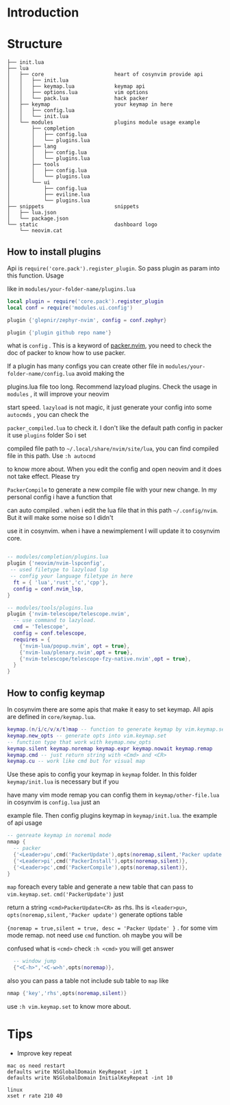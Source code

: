 # Introduction

# Structure

```
├── init.lua  
├── lua
│   ├── core                       heart of cosynvim provide api
│   │   ├── init.lua
│   │   ├── keymap.lua             keymap api
│   │   ├── options.lua            vim options
│   │   └── pack.lua               hack packer
│   ├── keymap                     your keymap in here
│   │   ├── config.lua
│   │   └── init.lua
│   └── modules                    plugins module usage example
│       ├── completion
│       │   ├── config.lua
│       │   └── plugins.lua
│       ├── lang
│       │   ├── config.lua
│       │   └── plugins.lua
│       ├── tools
│       │   ├── config.lua
│       │   └── plugins.lua
│       └── ui
│           ├── config.lua
│           ├── eviline.lua
│           └── plugins.lua
├── snippets                       snippets 
│   ├── lua.json
│   └── package.json
└── static                         dashboard logo
    └── neovim.cat

```

## How to install plugins

Api is `require('core.pack').register_plugin`. So pass plugin as param into this function. Usage

like in `modules/your-folder-name/plugins.lua`

```lua
local plugin = require('core.pack').register_plugin
local conf = require('modules.ui.config')

plugin {'glepnir/zephyr-nvim', config = conf.zephyr}

plugin {'plugin github repo name'}
```

what is `config` . This is a keyword of [packer.nvim](https://github.com/wbthomason/packer.nvim), you need to check the doc of packer to know how to use packer.

If a plugin has many configs you can create other file in `modules/your-folder-name/config.lua` avoid
making the

plugins.lua file too long. Recommend lazyload plugins. Check the usage in `modules` , it will improve your neovim

start speed. `lazyload` is not magic, it just generate your config into some `autocmds` , you can check the

`packer_compiled.lua` to check it. I don't like the default path config in packer it use `plugins` folder  So i set

compiled file path to `~/.local/share/nvim/site/lua`, you can find compiled file in this path. Use `:h autocmd`

to know more about. When you edit the config and open neovim and it does not take effect. Please try

 `PackerCompile` to generate a new compile file with your new change. In my personal config i have a function that

 can auto compiled . when i edit the lua file that in this path `~/.config/nvim`. But it will make some noise so I didn't

 use it in cosynvim. when i have a newimplement I will update it to cosynvim core.

```lua

-- modules/completion/plugins.lua
plugin {'neovim/nvim-lspconfig',
 -- used filetype to lazyload lsp
 -- config your language filetype in here
  ft = { 'lua','rust','c','cpp'},
  config = conf.nvim_lsp,
}

-- modules/tools/plugins.lua
plugin {'nvim-telescope/telescope.nvim',
  -- use command to lazyload.
  cmd = 'Telescope',
  config = conf.telescope,
  requires = {
    {'nvim-lua/popup.nvim', opt = true},
    {'nvim-lua/plenary.nvim',opt = true},
    {'nvim-telescope/telescope-fzy-native.nvim',opt = true},
  }
}
```

## How to config keymap

In cosynvim there are some apis that make it easy to set keymap. All apis are defined in `core/keymap.lua`.

```lua
keymap.(n/i/c/v/x/t)map -- function to generate keymap by vim.keymap.set
keymap.new_opts -- generate opts into vim.keymap.set
-- function type that work with keymap.new_opts
keymap.silent keymap.noremap keymap.expr keymap.nowait keymap.remap
keymap.cmd -- just return string with <Cmd> and <CR>
keymap.cu -- work like cmd but for visual map
```

Use these apis to config your keymap in `keymap` folder. In this folder `keymap/init.lua` is necessary but if you

have many vim mode remap you can config them in `keymap/other-file.lua` in cosynvim is `config.lua` just an

example file. Then config plugins keymap in `keymap/init.lua`. the example of api usage

```lua
-- genreate keymap in noremal mode
nmap {
  -- packer
  {'<Leader>pu',cmd('PackerUpdate'),opts(noremap,silent,'Packer update')},
  {'<Leader>pi',cmd('PackerInstall'),opts(noremap,silent)},
  {'<Leader>pc',cmd('PackerCompile'),opts(noremap,silent)},
}
```

`map` foreach every table and generate a new table that can pass to `vim.keymap.set`. `cmd('PackerUpdate')` just

return a string `<cmd>PackerUpdate<CR>` as rhs. lhs is `<leader>pu>`, `opts(noremap,silent,'Packer update')` generate options table

`{noremap = true,silent = true, desc = 'Packer Update' }` . for some vim mode remap. not need use `cmd` function. oh maybe you will be

confused what is `<cmd>` check `:h <cmd>` you will get answer

```lua
  -- window jump
  {"<C-h>",'<C-w>h',opts(noremap)},
```

also you can pass a table not include sub table to `map` like

```lua
nmap {'key','rhs',opts(noremap,silent)}
```

use `:h vim.keymap.set` to know more about.

# Tips

- Improve key repeat

```
mac os need restart
defaults write NSGlobalDomain KeyRepeat -int 1
defaults write NSGlobalDomain InitialKeyRepeat -int 10

linux
xset r rate 210 40
```
